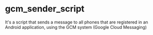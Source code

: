 # gcm_sender_script
It's a script that sends a message to all phones that are registered in an Android application, using the GCM system (Google Cloud Messaging)
